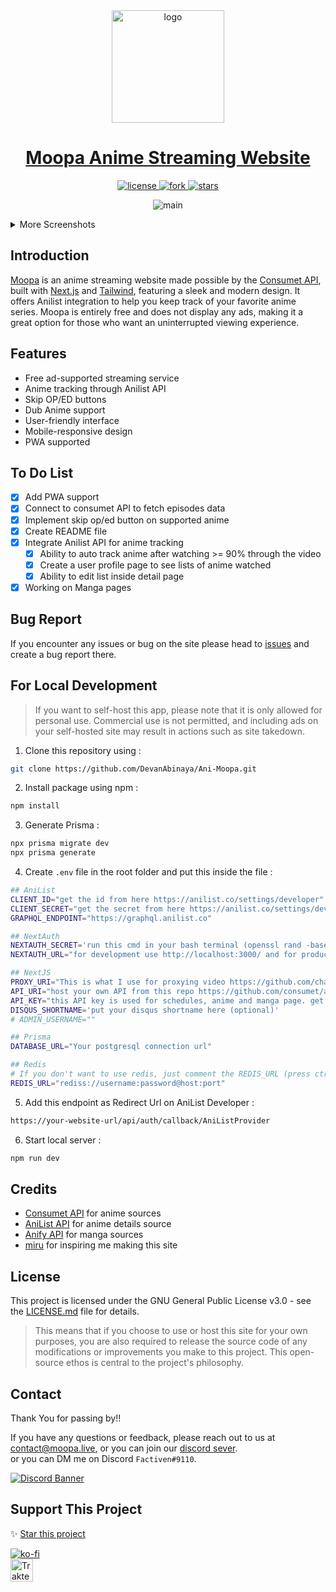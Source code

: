 <div align="center">
<a href="https://moopa.live">
  <img src="https://user-images.githubusercontent.com/97084324/234460363-216b29d3-acba-4c29-a321-780de84c9ab0.png" alt="logo" width="180"/>
</a>
</div>

<h1 align="center">
  <a href="https://moopa.live">Moopa Anime Streaming Website</a>
</h1>

<p align="center">

 <a href="https://github.com/DevanAbinaya/Ani-Moopa/blob/main/LICENSE.md">
    <img src="https://img.shields.io/github/license/DevanAbinaya/Ani-Moopa" alt="license"/>
  </a>
  <a href="https://github.com/DevanAbinaya/Ani-Moopa/fork">
    <img src="https://img.shields.io/github/forks/DevanAbinaya/Ani-Moopa?style=social" alt="fork"/>
  </a>
  <a href="https://github.com/DevanAbinaya/Ani-Moopa">
    <img src="https://img.shields.io/github/stars/DevanAbinaya/Ani-Moopa?style=social" alt="stars"/>
  </a>
  
</p>

<p align="center">
 <img src="https://github.com/Ani-Moopa/Moopa/assets/97084324/c17d5d6a-36a2-4d08-957d-ad4683dcdf0d" alt="main">
</p>

<details>
<summary>More Screenshots</summary>

<h3 align="center">Home page after you login</h3>
<img src="https://github.com/Ani-Moopa/Moopa/assets/97084324/4eab1606-adc3-43e6-8c62-712354732083"/>

<h3 align="center">Profile Page</h3>
<img src="https://user-images.githubusercontent.com/97084324/234556937-76ec236c-a077-4af5-a910-0cb85e900e38.gif"/>

<h3 align="center">Info page for PC/Mobile</h3>
<p align="center">
<img src="https://github.com/Ani-Moopa/Moopa/assets/97084324/7126ca71-26dc-4a02-819d-9e84c938d5c6"/>
</p>

<h3 align="center">Watch Page</h3>
<img src="https://github.com/Ani-Moopa/Moopa/assets/97084324/c654aa13-76d7-47fe-ac02-924fbbb40f76"/>
 
<h3 align="center">Manga Reader</h3>
<img src="https://github.com/DevanAbinaya/Ani-Moopa/assets/97084324/ccd2ee11-4ee3-411c-b634-d48c84f1a9e2"/>

</details>

## Introduction

<p><a href="https://moopa.live">Moopa</a> is an anime streaming website made possible by the <a href="https://github.com/consumet">Consumet API</a>, built with <a href="https://github.com/vercel/next.js/">Next.js</a> and <a href="https://github.com/tailwindlabs/tailwindcss">Tailwind</a>, featuring a sleek and modern design. It offers Anilist integration to help you keep track of your favorite anime series. Moopa is entirely free and does not display any ads, making it a great option for those who want an uninterrupted viewing experience.</p>

## Features

- Free ad-supported streaming service
- Anime tracking through Anilist API
- Skip OP/ED buttons
- Dub Anime support
- User-friendly interface
- Mobile-responsive design
- PWA supported

## To Do List

- [x] Add PWA support
- [x] Connect to consumet API to fetch episodes data
- [x] Implement skip op/ed button on supported anime
- [x] Create README file
- [x] Integrate Anilist API for anime tracking
  - [x] Ability to auto track anime after watching >= 90% through the video
  - [x] Create a user profile page to see lists of anime watched
  - [x] Ability to edit list inside detail page
- [x] Working on Manga pages

## Bug Report

If you encounter any issues or bug on the site please head to [issues](https://github.com/DevanAbinaya/Ani-Moopa/issues) and create a bug report there.

## For Local Development

> If you want to self-host this app, please note that it is only allowed for personal use. Commercial use is not permitted, and including ads on your self-hosted site may result in actions such as site takedown.

1. Clone this repository using :

```bash
git clone https://github.com/DevanAbinaya/Ani-Moopa.git
```

2. Install package using npm :

```bash
npm install
```

3. Generate Prisma :

```bash
npx prisma migrate dev
npx prisma generate
```

4. Create `.env` file in the root folder and put this inside the file :

```bash
## AniList
CLIENT_ID="get the id from here https://anilist.co/settings/developer"
CLIENT_SECRET="get the secret from here https://anilist.co/settings/developer"
GRAPHQL_ENDPOINT="https://graphql.anilist.co"

## NextAuth
NEXTAUTH_SECRET='run this cmd in your bash terminal (openssl rand -base64 32) with no bracket, and paste it here'
NEXTAUTH_URL="for development use http://localhost:3000/ and for production use your domain url"

## NextJS
PROXY_URI="This is what I use for proxying video https://github.com/chaycee/M3U8Proxy. Don't put / at the end of the url."
API_URI="host your own API from this repo https://github.com/consumet/api.consumet.org. Don't put / at the end of the url."
API_KEY="this API key is used for schedules, anime and manga page. get the key from https://anify.tv/discord"
DISQUS_SHORTNAME='put your disqus shortname here (optional)'
# ADMIN_USERNAME=""

## Prisma
DATABASE_URL="Your postgresql connection url"

## Redis
# If you don't want to use redis, just comment the REDIS_URL (press ctrl + / on windows or cmd + / on mac)
REDIS_URL="rediss://username:password@host:port"
```

5. Add this endpoint as Redirect Url on AniList Developer :

```bash
https://your-website-url/api/auth/callback/AniListProvider
```

6. Start local server :

```bash
npm run dev
```

## Credits

- [Consumet API](https://github.com/consumet/api.consumet.org) for anime sources
- [AniList API](https://github.com/AniList/ApiV2-GraphQL-Docs) for anime details source
- [Anify API](https://anify.tv/discord) for manga sources
- [miru](https://github.com/ThaUnknown/miru/) for inspiring me making this site

## License

This project is licensed under the GNU General Public License v3.0 - see the [LICENSE.md](LICENSE.md) file for details.

> This means that if you choose to use or host this site for your own purposes, you are also required to release the source code of any modifications or improvements you make to this project. This open-source ethos is central to the project's philosophy.

## Contact

Thank You for passing by!!

If you have any questions or feedback, please reach out to us at [contact@moopa.live](mailto:contact@moopa.live?subject=[Moopa]%20-%20Your%20Subject), or you can join our [discord sever](https://discord.gg/4xTGhr85BG).
<br>
or you can DM me on Discord `Factiven#9110`.

[![Discord Banner](https://discordapp.com/api/guilds/822413263148285973/widget.png?style=banner2)](https://discord.gg/v5fjSdKwr2)

## Support This Project

✨ [Star this project](https://github.com/DevanAbinaya/Ani-Moopa)

[![ko-fi](https://ko-fi.com/img/githubbutton_sm.svg)](https://ko-fi.com/E1E6F9XZ3)  
<a href="https://trakteer.id/factiven" target="_blank"><img id="wse-buttons-preview" src="https://cdn.trakteer.id/images/embed/trbtn-red-5.png" height="36" style="border: 0px; height: 36px;" alt="Trakteer Saya"></a>
